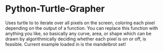 # Python-Turtle-Grapher
Uses turtle to to iterate over all pixels on the screen, coloring each pixel depending on the output of a function. You can replace this function with anything you like, so basically any curve, area, or shape which can be drawn by algorithmically deciding whether each pixel is on or off, is feasible. Current example loaded in is the mandelbrot set!
